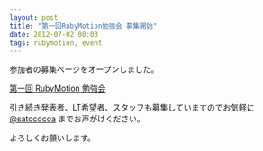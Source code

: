 ```yaml
---
layout: post
title: "第一回RubyMotion勉強会 募集開始"
date: 2012-07-02 00:03
tags: rubymotion, event
---
```

参加者の募集ページをオープンしました。

[第一回 RubyMotion 勉強会](http://connpass.com/event/665/)

引き続き発表者、LT希望者、スタッフも募集していますのでお気軽に [@satococoa](https://twitter.com/satococoa) までお声がけください。

よろしくお願いします。
